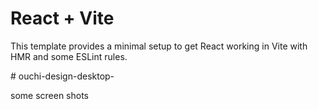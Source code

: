 # React + Vite

This template provides a minimal setup to get React working in Vite with HMR and some ESLint rules.

 
#   o u c h i - d e s i g n - d e s k t o p - 


some screen shots 

 
 

